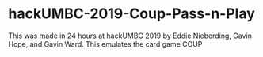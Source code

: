 # hackUMBC-2019-Coup-Pass-n-Play
This was made in 24 hours at hackUMBC 2019 by Eddie Nieberding, Gavin Hope, and Gavin Ward. This emulates the card game COUP

